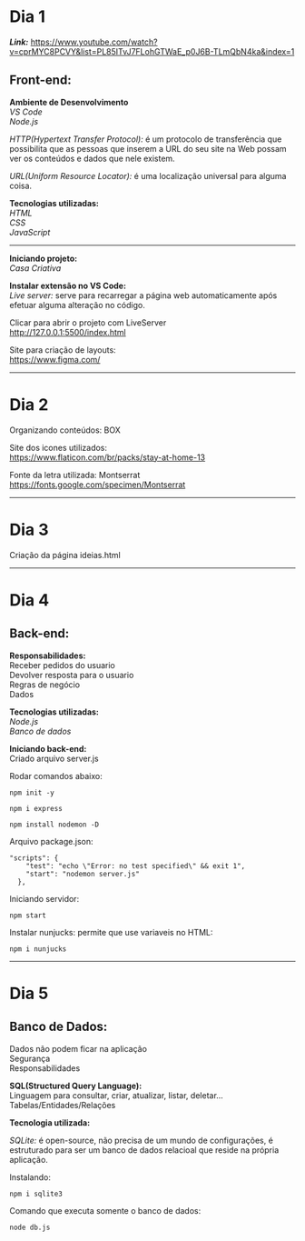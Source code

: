 # Dia 1

***Link:*** https://www.youtube.com/watch?v=cprMYC8PCVY&list=PL85ITvJ7FLohGTWaE_p0J6B-TLmQbN4ka&index=1

## **Front-end:**

**Ambiente de Desenvolvimento**
<br>*VS Code*
<br>*Node.js*

*HTTP(Hypertext Transfer Protocol):* é um protocolo de transferência que possibilita que as pessoas que inserem a URL do seu site na Web possam ver os conteúdos e dados que nele existem. 

*URL(Uniform Resource Locator):* é uma localização universal para alguma coisa.

**Tecnologias utilizadas:**
<br>*HTML*
<br>*CSS*
<br>*JavaScript*

---

**Iniciando projeto:**
<br>*Casa Criativa*

**Instalar extensão no VS Code:**
<br>*Live server:* serve para recarregar a página web automaticamente após efetuar alguma alteração no código.

Clicar para abrir o projeto com LiveServer
<br>http://127.0.0.1:5500/index.html

Site para criação de layouts:
<br>https://www.figma.com/

---

# Dia 2

Organizando conteúdos: BOX

Site dos icones utilizados:
<br>https://www.flaticon.com/br/packs/stay-at-home-13

Fonte da letra utilizada: Montserrat
<br>https://fonts.google.com/specimen/Montserrat

---

# Dia 3

Criação da página ideias.html

---

# Dia 4

## **Back-end:**

**Responsabilidades:**
<br>Receber pedidos do usuario
<br>Devolver resposta para o usuario
<br>Regras de negócio
<br>Dados

**Tecnologias utilizadas:**
<br>*Node.js*
<br>*Banco de dados*

**Iniciando back-end:**
<br>Criado arquivo server.js

Rodar comandos abaixo:
```
npm init -y

npm i express

npm install nodemon -D
```


Arquivo package.json:
```
"scripts": {
    "test": "echo \"Error: no test specified\" && exit 1",
    "start": "nodemon server.js"
  },
```

Iniciando servidor:
```
npm start
```

Instalar nunjucks: permite que use variaveis no HTML:
```
npm i nunjucks
```

---

# Dia 5

## **Banco de Dados:**

Dados não podem ficar na aplicação
<br>Segurança
<br>Responsabilidades

**SQL(Structured Query Language):**
<br>Linguagem para consultar, criar, atualizar, listar, deletar...
<br>Tabelas/Entidades/Relações

**Tecnologia utilizada:**

*SQLite:* é open-source, não precisa de um mundo de configurações, é estruturado para ser um banco de dados relacioal que reside na própria aplicação.

Instalando:
```
npm i sqlite3
```

Comando que executa somente o banco de dados:
```
node db.js
```

